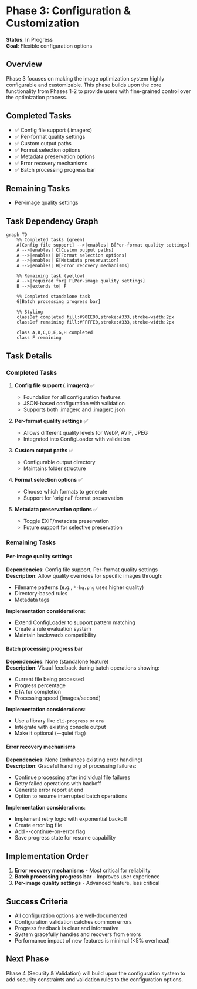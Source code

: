 # Phase 3: Configuration & Customization

**Status**: In Progress  
**Goal**: Flexible configuration options  

## Overview

Phase 3 focuses on making the image optimization system highly configurable and customizable. This phase builds upon the core functionality from Phases 1-2 to provide users with fine-grained control over the optimization process.

## Completed Tasks
- ✅ Config file support (.imagerc)
- ✅ Per-format quality settings
- ✅ Custom output paths
- ✅ Format selection options
- ✅ Metadata preservation options
- ✅ Error recovery mechanisms
- ✅ Batch processing progress bar

## Remaining Tasks
- Per-image quality settings

## Task Dependency Graph

```mermaid
graph TD
    %% Completed tasks (green)
    A[Config file support] -->|enables| B[Per-format quality settings]
    A -->|enables| C[Custom output paths]
    A -->|enables| D[Format selection options]
    A -->|enables| E[Metadata preservation]
    A -->|enables| H[Error recovery mechanisms]
    
    %% Remaining task (yellow)
    A -->|required for| F[Per-image quality settings]
    B -->|extends to| F
    
    %% Completed standalone task
    G[Batch processing progress bar]
    
    %% Styling
    classDef completed fill:#90EE90,stroke:#333,stroke-width:2px
    classDef remaining fill:#FFFFE0,stroke:#333,stroke-width:2px
    
    class A,B,C,D,E,G,H completed
    class F remaining
```

## Task Details

### Completed Tasks

1. **Config file support (.imagerc)** ✅
   - Foundation for all configuration features
   - JSON-based configuration with validation
   - Supports both .imagerc and .imagerc.json

2. **Per-format quality settings** ✅
   - Allows different quality levels for WebP, AVIF, JPEG
   - Integrated into ConfigLoader with validation

3. **Custom output paths** ✅
   - Configurable output directory
   - Maintains folder structure

4. **Format selection options** ✅
   - Choose which formats to generate
   - Support for 'original' format preservation

5. **Metadata preservation options** ✅
   - Toggle EXIF/metadata preservation
   - Future support for selective preservation

### Remaining Tasks

#### Per-image quality settings
**Dependencies**: Config file support, Per-format quality settings  
**Description**: Allow quality overrides for specific images through:
- Filename patterns (e.g., `*-hq.png` uses higher quality)
- Directory-based rules
- Metadata tags

**Implementation considerations**:
- Extend ConfigLoader to support pattern matching
- Create a rule evaluation system
- Maintain backwards compatibility

#### Batch processing progress bar
**Dependencies**: None (standalone feature)  
**Description**: Visual feedback during batch operations showing:
- Current file being processed
- Progress percentage
- ETA for completion
- Processing speed (images/second)

**Implementation considerations**:
- Use a library like `cli-progress` or `ora`
- Integrate with existing console output
- Make it optional (--quiet flag)

#### Error recovery mechanisms
**Dependencies**: None (enhances existing error handling)  
**Description**: Graceful handling of processing failures:
- Continue processing after individual file failures
- Retry failed operations with backoff
- Generate error report at end
- Option to resume interrupted batch operations

**Implementation considerations**:
- Implement retry logic with exponential backoff
- Create error log file
- Add --continue-on-error flag
- Save progress state for resume capability

## Implementation Order

1. **Error recovery mechanisms** - Most critical for reliability
2. **Batch processing progress bar** - Improves user experience
3. **Per-image quality settings** - Advanced feature, less critical

## Success Criteria

- All configuration options are well-documented
- Configuration validation catches common errors
- Progress feedback is clear and informative
- System gracefully handles and recovers from errors
- Performance impact of new features is minimal (<5% overhead)

## Next Phase

Phase 4 (Security & Validation) will build upon the configuration system to add security constraints and validation rules to the configuration options.